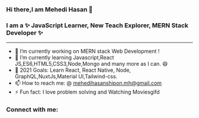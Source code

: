 ### Hi there,I am Mehedi Hasan 👋



### I am a  ✨ JavaScript Learner, New Teach Explorer, MERN Stack Developer ✨
___________________________________________________________________________

- 🔭 I’m currently working on MERN stack Web Development !
- 🌱 I’m currently learning Javascript,React JS,ES6,HTML5,CSS3,Node,Mongo and many more as I can. :smile:
- 👯 2021 Goals: Learn React, React Native, Node, GraphQL,NuxtJs,Material UI,Tailwind-css.
- 📫 How to reach me: @ mehedihasanshipon.mh@gmail.com
- ⚡ Fun fact: I love problem solving and Watching Moviesgifd

### Connect with me:

